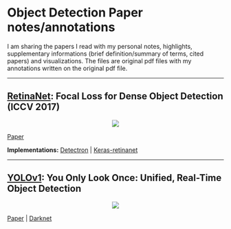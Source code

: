 # Object Detection Paper notes/annotations
I am sharing the papers I read with my personal notes, highlights, supplementary informations (brief definition/summary of terms, cited papers) and visualizations. The files are original pdf files with my annotations written on the original pdf file.

--- 

## [RetinaNet](https://github.com/alisher0717/machine-learning-notes/blob/master/object-detection-papers/RetinaNet.pdf): Focal Loss for Dense Object Detection (ICCV 2017)

[<p align="center"> <img src="https://github.com/alisher0717/machine-learning-notes/blob/master/object-detection-papers/images/RetinaNet-architecture.png"/> </p>](https://github.com/alisher0717/machine-learning-notes/blob/master/object-detection-papers/RetinaNet.pdf)


[Paper](http://openaccess.thecvf.com/content_ICCV_2017/papers/Lin_Focal_Loss_for_ICCV_2017_paper.pdf)

**Implementations:** [Detectron](https://github.com/facebookresearch/Detectron) | [Keras-retinanet](https://github.com/fizyr/keras-retinanet)

---

## [YOLOv1](https://github.com/alisher0717/machine-learning-notes/blob/master/object-detection-papers/YOLOv1.pdf): You Only Look Once: Unified, Real-Time Object Detection

[<p align="center"> <img src="https://github.com/alisher0717/machine-learning-notes/blob/master/object-detection-papers/images/YOLOv1_3.png"/> </p>](https://github.com/alisher0717/machine-learning-notes/blob/master/object-detection-papers/YOLOv1.pdf)


[Paper](https://arxiv.org/abs/1506.02640) | [Darknet](http://pjreddie.com/yolo/)

